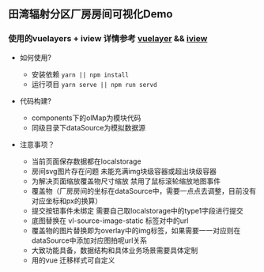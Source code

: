 ## 田湾辐射分区厂房房间可视化Demo

### 使用的vuelayers + iview 详情参考 <a href='https://vuelayers.github.io/#/'>vuelayer</a> && <a href='https://www.iviewui.com/'>iview</a>
- 如何使用?

  - 安装依赖 `yarn || npm install`
  - 运行项目 `yarn serve || npm run servd`


- 代码构建?

  - components下的olMap为模块代码
  - 同级目录下dataSource为模拟数据源

- 注意事项？

  - 当前页面保存数据都在localstorage
  - 房间svg图片存在问题 未能充满img块级容器或超出块级容器
  - 为解决页面缩放覆盖物尺寸缩放 禁用了鼠标滚轮缩放地图事件
  - 覆盖物（厂房房间的坐标在dataSource中，需要一点点去调整，目前没有对应坐标和px的换算）
  - 提交按钮事件未绑定 需要自己取localstorage中的type1字段进行提交
  - 底图替换在 vl-source-image-static 标签对中的url
  - 覆盖物的图片替换即为overlay中的img标签，如果需要一一对应则在dataSource中添加对应图拍呢url关系
  - 大致功能具备，数据结构和具体业务场景需要具体定制
  - 用的vue 迁移样式可自定义
